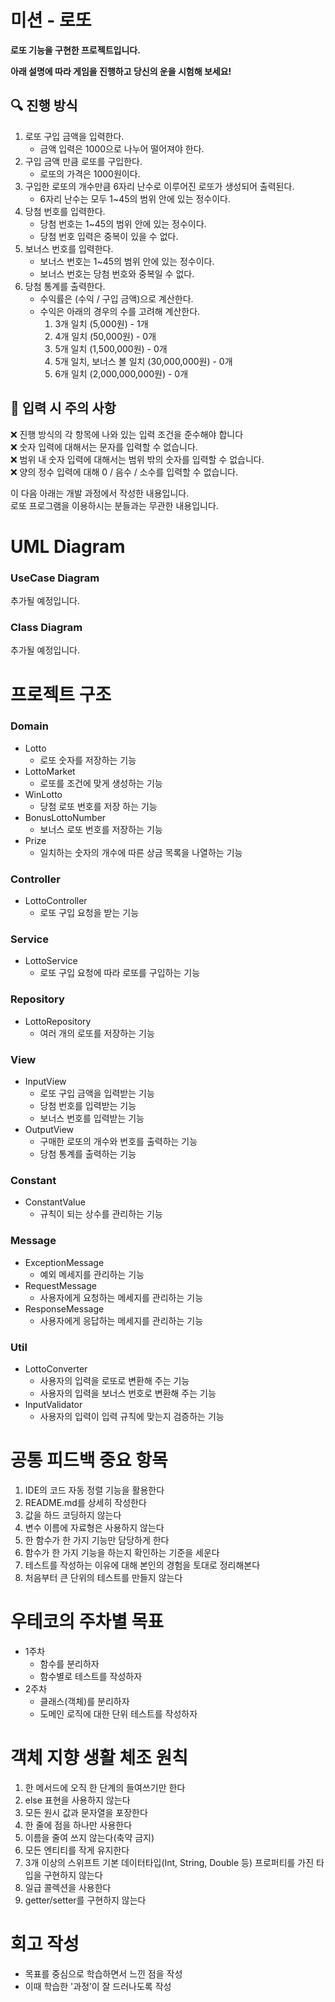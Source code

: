 # 미션 - 로또

**로또 기능을 구현한 프로젝트입니다.**

**아래 설명에 따라 게임을 진행하고 당신의 운을 시험해 보세요!**

## 🔍 진행 방식

1. 로또 구입 금액을 입력한다.
    - 금액 입력은 1000으로 나누어 떨어져야 한다.
2. 구입 금액 만큼 로또를 구입한다.
    - 로또의 가격은 1000원이다.
3. 구입한 로또의 개수만큼 6자리 난수로 이루어진 로또가 생성되어 출력된다.
    - 6자리 난수는 모두 1~45의 범위 안에 있는 정수이다.
4. 당첨 번호를 입력한다.
    - 당첨 번호는 1~45의 범위 안에 있는 정수이다.
    - 당첨 번호 입력은 중복이 있을 수 없다.
5. 보너스 번호를 입력한다.
    - 보너스 번호는 1~45의 범위 안에 있는 정수이다.
    - 보너스 번호는 당첨 번호와 중복일 수 없다.
6. 당첨 통계를 출력한다.
    - 수익률은 (수익 / 구입 금액)으로 계산한다.
    - 수익은 아래의 경우의 수를 고려해 계산한다.
        1. 3개 일치 (5,000원) - 1개
        2. 4개 일치 (50,000원) - 0개
        3. 5개 일치 (1,500,000원) - 0개
        4. 5개 일치, 보너스 볼 일치 (30,000,000원) - 0개
        5. 6개 일치 (2,000,000,000원) - 0개

## 🚨 입력 시 주의 사항

❌ 진행 방식의 각 항목에 나와 있는 입력 조건을 준수해야 합니다  
❌ 숫자 입력에 대해서는 문자를 입력할 수 없습니다.  
❌ 범위 내 숫자 입력에 대해서는 범위 밖의 숫자를 입력할 수 없습니다.  
❌ 양의 정수 입력에 대해 0 / 음수 / 소수를 입력할 수 없습니다.

이 다음 아래는 개발 과정에서 작성한 내용입니다.  
로또 프로그램을 이용하시는 분들과는 무관한 내용입니다.

# UML Diagram

### UseCase Diagram

추가될 예정입니다.

### Class Diagram

추가될 예정입니다.

# 프로젝트 구조

### Domain
- Lotto
  - 로또 숫자를 저장하는 기능
- LottoMarket
  - 로또를 조건에 맞게 생성하는 기능
- WinLotto
  - 당첨 로또 번호를 저장 하는 기능
- BonusLottoNumber
  - 보너스 로또 번호를 저장하는 기능   
- Prize
  - 일치하는 숫자의 개수에 따른 상금 목록을 나열하는 기능

### Controller
- LottoController
    - 로또 구입 요청을 받는 기능
### Service
- LottoService
    - 로또 구입 요청에 따라 로또를 구입하는 기능
### Repository
- LottoRepository
    - 여러 개의 로또를 저장하는 기능
### View
- InputView
    - 로또 구입 금액을 입력받는 기능
    - 당첨 번호를 입력받는 기능
    - 보너스 번호를 입력받는 기능
- OutputView
    - 구매한 로또의 개수와 번호를 출력하는 기능
    - 당첨 통계를 출력하는 기능
### Constant
- ConstantValue
    - 규칙이 되는 상수를 관리하는 기능
### Message
- ExceptionMessage
    - 예외 메세지를 관리하는 기능
- RequestMessage
    - 사용자에게 요청하는 메세지를 관리하는 기능
- ResponseMessage
    - 사용자에게 응답하는 메세지를 관리하는 기능
### Util
- LottoConverter
  - 사용자의 입력을 로또로 변환해 주는 기능
  - 사용자의 입력을 보너스 번호로 변환해 주는 기능
- InputValidator
  - 사용자의 입력이 입력 규칙에 맞는지 검증하는 기능

# 공통 피드백 중요 항목

1. IDE의 코드 자동 정렬 기능을 활용한다
2. README.md를 상세히 작성한다
3. 값을 하드 코딩하지 않는다
4. 변수 이름에 자료형은 사용하지 않는다
5. 한 함수가 한 가지 기능만 담당하게 한다
6. 함수가 한 가지 기능을 하는지 확인하는 기준을 세운다
7. 테스트를 작성하는 이유에 대해 본인의 경험을 토대로 정리해본다
8. 처음부터 큰 단위의 테스트를 만들지 않는다

# 우테코의 주차별 목표

- 1주차
    - 함수를 분리하자
    - 함수별로 테스트를 작성하자
- 2주차
    - 클래스(객체)를 분리하자
    - 도메인 로직에 대한 단위 테스트를 작성하자

# 객체 지향 생활 체조 원칙

1. 한 메서드에 오직 한 단계의 들여쓰기만 한다
2. else 표현을 사용하지 않는다
3. 모든 원시 값과 문자열을 포장한다
4. 한 줄에 점을 하나만 사용한다
5. 이름을 줄여 쓰지 않는다(축약 금지)
6. 모든 엔티티를 작게 유지한다
7. 3개 이상의 스위프트 기본 데이터타입(Int, String, Double 등) 프로퍼티를 가진 타입을 구현하지 않는다
8. 일급 콜렉션을 사용한다
9. getter/setter를 구현하지 않는다

# 회고 작성
- 목표를 중심으로 학습하면서 느낀 점을 작성
- 이때 학습한 '과정’이 잘 드러나도록 작성
